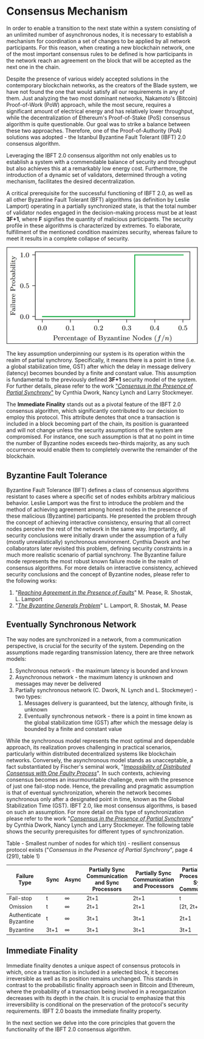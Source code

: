 # Consensus Mechanism

In order to enable a transition to the next state within a system consisting of an unlimited number of asynchronous nodes, it is necessary to establish a mechanism for coordination a set of changes to be applied by all network participants. For this reason, when creating a new blockchain network, one of the most important consensus rules to be defined is how participants in the network reach an agreement on the block that will be accepted as the next one in the chain.&#x20;

Despite the presence of various widely accepted solutions in the contemporary blockchain networks, as the creators of the Blade system, we have not found the one that would satisfy all our requirements in any of them. Just analyzing the two most dominant networks, Nakamoto's (Bitcoin) Proof-of-Work (PoW) approach, while the most secure, requires a significant amount of electrical energy and has relatively lower throughput, while the decentralization of Ethereum's Proof-of-Stake (PoS) consensus algorithm is quite questionable. Our goal was to strike a balance between these two approaches. Therefore, one of the Proof-of-Authority (PoA) solutions was adopted - the Istanbul Byzantine Fault Tolerant (IBFT) 2.0 consensus algorithm.

Leveraging the IBFT 2.0 consensus algorithm not only enables us to establish a system with a commendable balance of security and throughput but also achieves this at a remarkably low energy cost. Furthermore, the introduction of a dynamic set of validators, determined through a voting mechanism, facilitates the desired decentralization.&#x20;

A critical prerequisite for the successful functioning of IBFT 2.0, as well as all other Byzantine Fault Tolerant (BFT) algorithms (as definition by Leslie Lamport) operating in a partially synchronized state, is that the total number of validator nodes engaged in the decision-making process must be at least **3F+1**, where **F** signifies the quantity of malicious participants. The security profile in these algorithms is characterized by extremes. To elaborate, fulfillment of the mentioned condition maximizes security, whereas failure to meet it results in a complete collapse of security.

![Failure Probability of IBFT 2.0 Consensus Algorithm](<../../../.gitbook/assets/2 (1).png>)

The key assumption underpinning our system is its operation within the realm of partial synchrony. Specifically, it means there is a point in time (i.e. a global stabilization time, GST) after which the delay in message delivery (latency) becomes bounded by a finite and constant value. This assumption is fundamental to the previously defined **3F+1** security model of the system. For further details, please refer to the work ["_Consensus in the Presence of Partial Synchrony_"](https://groups.csail.mit.edu/tds/papers/Lynch/jacm88.pdf) by Cynthia Dwork, Nancy Lynch and Larry Stockmeyer.

The **Immediate Finality** stands out as a pivotal feature of the IBFT 2.0 consensus algorithm, which significantly contributed to our decision to employ this protocol. This attribute denotes that once a transaction is included in a block becoming part of the chain, its position is guaranteed and will not change unless the security assumptions of the system are compromised. For instance, one such assumption is that at no point in time the number of Byzantine nodes exceeds two-thirds majority, as any such occurrence would enable them to completely overwrite the remainder of the blockchain.

## **Byzantine Fault Tolerance**&#x20;

Byzantine Fault Tolerance (BFT) defines a class of consensus algorithms resistant to cases where a specific set of nodes exhibits arbitrary malicious behavior. Leslie Lamport was the first to introduce the problem and the method of achieving agreement among honest nodes in the presence of these malicious (Byzantine) participants. He presented the problem through the concept of achieving interactive consistency, ensuring that all correct nodes perceive the rest of the network in the same way. Importantly, all security conclusions were initially drawn under the assumption of a fully (mostly unrealistically) synchronous environment. Cynthia Dwork and her collaborators later revisited this problem, defining security constraints in a much more realistic scenario of partial synchrony. The Byzantine failure mode represents the most robust known failure mode in the realm of consensus algorithms. For more details on interactive consistency, achieved security conclusions and the concept of Byzantine nodes, please refer to the following works:

1. "[_Reaching Agreement in the Presence of Faults_](https://lamport.azurewebsites.net/pubs/reaching.pdf)" M. Pease, R. Shostak, L. Lamport
2. "[_The Byzantine Generals Problem_](https://lamport.azurewebsites.net/pubs/byz.pdf)" L. Lamport, R. Shostak, M. Pease

## **Eventually Synchronous Network**&#x20;

The way nodes are synchronized in a network, from a communication perspective, is crucial for the security of the system. Depending on the assumptions made regarding transmission latency, there are three network models:

1. Synchronous network - the maximum latency is bounded and known
2. Asynchronous network - the maximum latency is unknown and messages may never be delivered
3. Partially synchronous network (C. Dwork, N. Lynch and L. Stockmeyer) - two types:
   1. Messages delivery is guaranteed, but the latency, although finite, is unknown
   2. Eventually synchronous network - there is a point in time known as the global stabilization time (GST) after which the message delay is bounded by a finite and constant value

While the synchronous model represents the most optimal and dependable approach, its realization proves challenging in practical scenarios, particularly within distributed decentralized systems like blockchain networks. Conversely, the asynchronous model stands as unacceptable, a fact substantiated by Fischer's seminal work, "[_Impossibility of Distributed Consensus with One Faulty Process_](https://groups.csail.mit.edu/tds/papers/Lynch/jacm85.pdf)". In such contexts, achieving consensus becomes an insurmountable challenge, even with the presence of just one fail-stop node. Hence, the prevailing and pragmatic assumption is that of eventual synchronization, wherein the network becomes synchronous only after a designated point in time, known as the Global Stabilization Time (GST). IBFT 2.0, like most consensus algorithms, is based on such an assumption. For more detail on this type of synchronization please refer to the work "[_Consensus in the Presence of Partial Synchrony_](https://groups.csail.mit.edu/tds/papers/Lynch/jacm88.pdf)" by Cynthia Dwork, Nancy Lynch and Larry Stockmeyer. The following table shows the security prerequisites for different types of synchronization.



Table - Smallest number of nodes for which t(n) - resilient consensus protocol exists                                                                                                                           ("_Consensus in the Presence of Partial Synchrony_", page 4 (291), table 1)

| Failure Type           | Sync | Async | Partially Sync Communication and Sync Processors | Partially Sync Communication and Processors | Partially Sync Processors and Sync Communication |
| ---------------------- | ---- | ----- | ------------------------------------------------ | ------------------------------------------- | ------------------------------------------------ |
| Fail-stop              | t    | ∞     | 2t+1                                             | 2t+1                                        | t                                                |
| Omission               | t    | ∞     | 2t+1                                             | 2t+1                                        | \[2t, 2t+1]                                      |
| Authenticate Byzantine | t    | ∞     | 3t+1                                             | 3t+1                                        | 2t+1                                             |
| Byzantine              | 3t+1 | ∞     | 3t+1                                             | 3t+1                                        | 3t+1                                             |

## Immediate Finality

Immediate finality denotes a unique aspect of consensus protocols in which, once a transaction is included in a selected block, it becomes irreversible as well as its position remains unchanged. This stands in contrast to the probabilistic finality approach seen in Bitcoin and Ethereum, where the probability of a transaction being involved in a reorganization decreases with its depth in the chain. It is crucial to emphasize that this irreversibility is conditional on the preservation of the protocol's security requirements. IBFT 2.0 boasts the immediate finality property.

In the next section we delve into the core principles that govern the functionality of the IBFT 2.0 consensus algorithm.
